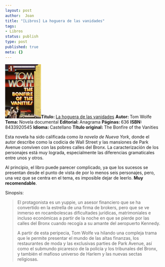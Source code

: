 ```yaml
---
layout: post
author:  Joan
title: "[Libros] La hoguera de las vanidades"
tags:
- Libros
status: publish
type: post
published: true
meta: {}
---
```

<img src="../images_posts/LaHogueradelasVanidades.jpg"  height="175" class="noborder alignleft"/><b>Título: </b><a href="http://www.casadellibro.com/fichas/fichabiblio/0,1094,2900000109874,00.html?codigo=2900000109874">La hoguera de las vanidades</a>
<b>Autor: </b>Tom Wolfe
<b>Tema: </b>Novela documental
<b>Editorial: </b>Anagrama
<b>Páginas: </b>636
<b>ISBN: </b>8433920545
<b>Idioma: </b>Castellano
<b>Título original: </b>The Bonfire of the Vanities


Esta novela ha sido calificada como <em>la novela de Nueva York</em>, donde el autor describe como la codicia de Wall Street y las mansiones de Park Avenue conviven con las pobres calles del Bronx. La caracterización de los personajes está muy lograda, especialmente las diferencias gramaticales entre unos y otros. 

Al principio, el libro puede parecer complicado, ya que los sucesos se presentan desde el punto de vista de por lo menos seis personajes, pero, una vez que se centra en el tema, es imposible dejar de leerlo. <strong>Muy recomendable</strong>.

Sinopsis:
<blockquote>El protagonista es un yuppie, un asesor financiero que se ha convertido en la estrella de una firma de brokers, pero que se ve inmerso en rocambolescas dificultades jurídicas, matrimoniales e incluso económicas a partir de la noche en que se pierde por las calles del Bronx cuando recogía a su amante del aeropuerto Kennedy.

A partir de esta peripecia, Tom Wolfe va hilando una compleja trama que le permite presentar el mundo de las altas finanzas, los restaurantes de moda y las exclusivas parties de Park Avenue, así como el submundo picaresco de la policía y los tribunales del Bronx, y también el mafioso universo de Harlem y las nuevas sectas religiosas.</blockquote>
